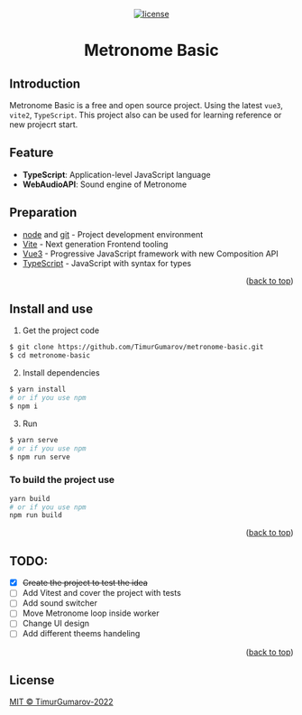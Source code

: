 <div align="center" id="top">

  [![license](https://img.shields.io/github/license/TimurGumarov/metronome-basic)](LICENSE)

  <h1>Metronome Basic</h1>
</div>

## Introduction
Metronome Basic is a free and open source project. Using the latest `vue3`, `vite2`, `TypeScript`. This project also can be used for learning reference or new projecrt start.

## Feature

- **TypeScript**: Application-level JavaScript language
- **WebAudioAPI**: Sound engine of Metronome

## Preparation

- [node](http://nodejs.org/) and [git](https://git-scm.com/) - Project development environment
- [Vite](https://vitejs.dev/) - Next generation Frontend tooling
- [Vue3](https://v3.vuejs.org/) - Progressive JavaScript framework with new Composition API
- [TypeScript](https://www.typescriptlang.org/) - JavaScript with syntax for types
<p align="right">(<a href="#top">back to top</a>)</p>

## Install and use

1. Get the project code

```bash
$ git clone https://github.com/TimurGumarov/metronome-basic.git
$ cd metronome-basic
```

2. Install dependencies

```bash
$ yarn install
# or if you use npm
$ npm i
```

3. Run

```bash
$ yarn serve
# or if you use npm
$ npm run serve
```

### To build the project use

```bash
yarn build
# or if you use npm
npm run build
```
<p align="right">(<a href="#top">back to top</a>)</p>

## TODO:

- [x] ~~Create the project to test the idea~~
- [ ] Add Vitest and cover the project with tests
- [ ] Add sound switcher
- [ ] Move Metronome loop inside worker
- [ ] Change UI design
- [ ] Add different theems handeling
<p align="right">(<a href="#top">back to top</a>)</p>

## License
[MIT © TimurGumarov-2022](./LICENSE)